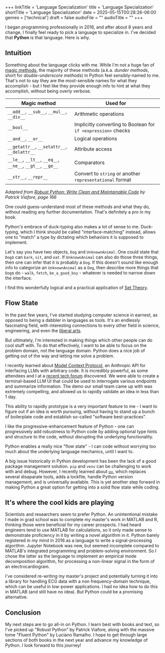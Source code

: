+++
linkTitle = 'Language Specialization'
title = 'Language Specialization'
shortTitle = 'Language Specialization'
date = 2025-05-15T00:28:26-06:00
genres = ['technical']
draft = false
audioFile = ""
audioTitle = ""
+++

I began programming professionally in 2016, and after about 8 years and change, I finally feel ready to pick a language to specialize in. 
I've decided that **Python** is that language. Here is why.

## Intuition

Something about the language clicks with me. 
While I'm not a huge fan of [magic methods](https://en.wikipedia.org/wiki/Method_(computer_programming)#Special_methods), the majority of these methods (a.k.a. *dunder methods*, short for *double-underscore methods*) in Python feel sensibly-named to me. 
That's not to say they are the *most*-sensible names for what they accomplish - but I feel like they provide enough info to hint at what they accomplish, without being overly verbose.

| Magic method | Used for |
| - | - |
| `__add__`, `__sub__`, `__mul__`, `__div__` | Arithmetic operations |
| `__bool__` | Implicitly converting to Boolean for `if <expression>` checks |
| `__and__`, `__or__` | Logical operations |
| `__getattr__`, `__setattr__`, `__delattr__` | Attribute access | 
| `__le__`, `__lt__`, `__eq__`, `__ne__`, `__gt__`, `__ge__` | Comparators |
| `__str__`, `__repr__` | Convert to `string` or another `representational` format |

*Adapted from <u>Robust Python: Write Clean and Maintainable Code</u> by Patrick Viafore, page 166*

One could guess-understand most of these methods and what they do, without reading any further documentation.
That's definitely a pro in my book.

Python's embrace of duck-typing also makes a lot of sense to me. 
Duck-typing, which I think should be called "interface-matching" instead, allows one to "match" a type by dictating which behaviors it is supposed to implement.

Let's say you have two objects, `Dog` and `UnknownAnimal`. 
One could state that `Dog`s can `bark`, `sit`, and `eat`. 
If `UnknownAnimal` can also do those three things, then one can infer that it is probably a `Dog`.
If this doesn't sound like enough info to categorize an `UnknownAnimal` as a `Dog`, then describe more things that `Dog`s do - `walk`, `fetch`, `be_a_good_boy` - whatever is needed to narrow down the interface.

I find this wonderfully logical and a practical application of [Set Theory](https://en.wikipedia.org/wiki/Set_theory).

## Flow State

In the past few years, I've started studying computer science in earnest, as opposed to being a dabbler in languages as tools. 
It's an endlessly fascinating field, with interesting connections to every other field in science, engineering, and even the [liberal arts](https://en.wikipedia.org/wiki/Chomsky_hierarchy).

But ultimately, I'm interested in making things which other people can do cool stuff with.
To do that effectively, I want to be able to focus on the problem domain, not the language domain. 
Python does a nice job of getting out of the way and letting me solve a problem.

I recently learned about [Model Context Protocol](https://modelcontextprotocol.io/introduction), an Anthropic API for interfacing LLMs with arbitrary code. 
It is incredibly powerful, as some attendees and I at a [recent tech forum](https://www.wintertechforum.com/) discovered.
We were able to create a terminal-based LLM UI that could be used to interrogate various endpoints and summarize information.
The demo our small team came up with was extremely compelling, and allowed us to rapidly validate an idea in less than 1 day.

This ability to rapidly prototype is a very important feature to me - I want to figure out if an idea is worth pursuing, without having to stand up a bunch of boilerplate code and establish so-called "software best-practices". 

I like the progressive-enhancement feature of Python - one can progressively add robustness to Python code by adding optional type hints and structure to the code, without disrupting the underlying functionality. 

Python enables a really nice "flow state" - I can code without worrying too much about the underlying language mechanics, until I want to.

A big issue historically in Python development has been the lack of a good package management solution. 
`pip` and `venv` can be challenging to work with and debug.
However, I recently learned about [`uv`](https://github.com/astral-sh/uv), which replaces several disaparate tools, adds a lockfile, handle Python version management, and is universally available. 
This is yet another step forward in making Python a great option for getting into a solid flow state while coding.  

## It's where the cool kids are playing

Scientists and researchers seem to prefer Python. 
An unintentional mistake I made in grad school was to complete my master's work in MATLAB and R, thinking those were beneficial for my career prospects. I had heard engineers tend to use MATLAB for calculations, so it only made sense to demonstrate proficiency in it by writing a novel algorithm in it.
Python barely registered in my mind in 2016 as a language to write a signal-processing algorithm. 
Jupyter Notebook was new, but seemed incomplete compared to MATLAB's integrated programming and problem-solving environment. 
So I chose the latter as the language to implement an empirical mode decomposition algorithm, for processing a non-linear signal in the form of an electrocardiogram.

I've considered re-writing my master's project and potentially turning it into a library for handling ECG data with a non frequency-domain technique, which can be useful in low-power applications.
I had no idea how to do this in MATLAB (and still have no idea). 
But Python could be a promising alternative. 

## Conclusion

My next steps are to go all-in on Python. I learn best with books and text, so I've picked up "Robust Python" by Patrick Viafore, along with the massive tome "Fluent Python" by Luciano Ramalho. I hope to get through large sections of both books in the next year and advance my knowledge of Python. I look forward to this journey!
